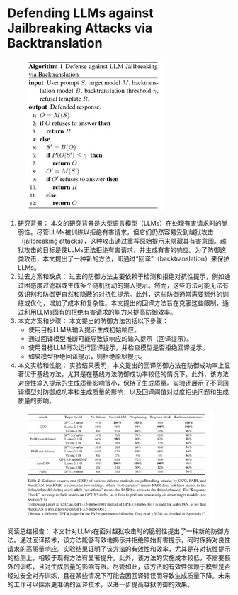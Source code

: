 # Defending LLMs against Jailbreaking Attacks via Backtranslation

<figure><img src="../.gitbook/assets/image (6) (1) (1) (1) (1) (1) (1) (1) (1) (1) (1) (1) (1) (1) (1) (1) (1) (1) (1) (1) (1) (1) (1) (1) (1) (1) (1) (1) (1) (1) (1) (1) (1) (1) (1).png" alt=""><figcaption></figcaption></figure>

1. 研究背景： 本文的研究背景是大型语言模型（LLMs）在处理有害请求时的脆弱性。尽管LLMs被训练以拒绝有害请求，但它们仍然容易受到越狱攻击（jailbreaking attacks），这种攻击通过重写原始提示来隐藏其有害意图。越狱攻击的目标是使LLMs无法拒绝有害请求，并生成有害的响应。为了防御这类攻击，本文提出了一种新的方法，即通过“回译”（backtranslation）来保护LLMs。
2. 过去方案和缺点： 过去的防御方法主要依赖于检测和拒绝对抗性提示，例如通过困惑度过滤器或生成多个随机扰动的输入提示。然而，这些方法可能无法有效识别和防御更自然和隐蔽的对抗性提示。此外，这些防御通常需要额外的训练或优化，增加了成本和复杂性。本文提出的回译方法旨在克服这些限制，通过利用LLMs固有的拒绝有害请求的能力来提高防御效率。
3. 本文方案和步骤： 本文提出的防御方法包括以下步骤：
   * 使用目标LLM从输入提示生成初始响应。
   * 通过回译模型推断可能导致该响应的输入提示（回译提示）。
   * 使用目标LLM再次运行回译提示，并检查模型是否拒绝回译提示。
   * 如果模型拒绝回译提示，则拒绝原始提示。
4. 本文实验和性能： 实验结果表明，本文提出的回译防御方法在防御成功率上显著优于基线方法，尤其是在基线方法防御成功率较低的情况下。此外，该方法对良性输入提示的生成质量影响很小，保持了生成质量。实验还展示了不同回译模型对防御成功率和生成质量的影响，以及回译阈值对过度拒绝问题和生成质量的影响。

<figure><img src="../.gitbook/assets/image (1) (1) (1) (1) (1) (1) (1) (1) (1) (1) (1) (1) (1) (1) (1) (1) (1) (1) (1) (1) (1) (1) (1) (1) (1) (1) (1) (1) (1) (1) (1) (1) (1) (1) (1) (1) (1) (1) (1) (1) (1) (1) (1) (1) (1) (1) (1) (1) (1) (1) (1).png" alt=""><figcaption></figcaption></figure>

阅读总结报告： 本文针对LLMs在面对越狱攻击时的脆弱性提出了一种新的防御方法。通过回译技术，该方法能够有效地揭示并拒绝原始有害提示，同时保持对良性请求的高质量响应。实验结果证明了该方法的有效性和效率，尤其是在对抗性提示的检测上，相较于现有方法有显著提升。此外，该方法的实施成本较低，不需要额外的训练，且对生成质量的影响有限。尽管如此，该方法的有效性依赖于模型是否经过安全对齐训练，且在某些情况下可能会因回译错误而导致生成质量下降。未来的工作可以探索更准确的回译技术，以进一步提高越狱防御的效果。
